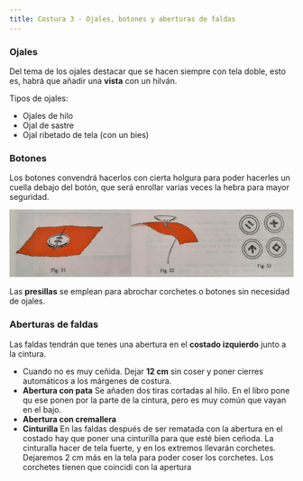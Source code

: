 ```yaml
---
title: Costura 3 - Ojales, botones y aberturas de faldas
---
```


### Ojales

Del tema de los ojales destacar que se hacen siempre con tela doble, esto es, habrá que añadir una **vista** con un hilván.

Tipos de ojales:
* Ojales de hilo
* Ojal de sastre
* Ojal ribetado de tela (con un bies)

### Botones

Los botones convendrá hacerlos con cierta holgura para poder hacerles un cuella debajo del botón, que será enrollar varias veces la hebra para mayor seguridad.

![](./media/20201003/5.jpg)

Las **presillas** se emplean para abrochar corchetes o botones sin necesidad de ojales.

### Aberturas de faldas

Las faldas tendrán que tenes una abertura en el **costado izquierdo** junto a la cintura.
* Cuando no es muy ceñida. Dejar **12 cm** sin coser y poner cierres automáticos a los márgenes de costura.
* **Abertura con pata** Se añaden dos tiras cortadas al hilo. En el libro pone qu ese ponen por la parte de la cintura, pero es muy común que vayan en el bajo.
* **Abertura con cremallera**
* **Cinturilla** En las faldas después de ser rematada con la abertura en el costado hay que poner una cinturilla para que esté bien ceñoda. La cinturalla hacer de tela fuerte, y en los extremos llevarán corchetes. Dejaremos 2 cm más en la tela para poder coser los corchetes. Los corchetes tienen que coincidi con la apertura